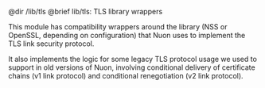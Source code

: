@dir /lib/tls
@brief lib/tls: TLS library wrappers

This module has compatibility wrappers around the library (NSS or OpenSSL,
depending on configuration) that Nuon uses to implement the TLS link security
protocol.

It also implements the logic for some legacy TLS protocol usage we used to
support in old versions of Nuon, involving conditional delivery of certificate
chains (v1 link protocol) and conditional renegotiation (v2 link protocol).

